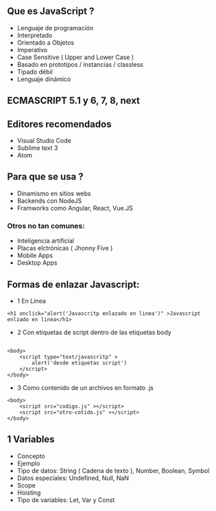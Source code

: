 ## Que es JavaScript ?
* Lenguaje de programación
* Interpretado
* Orientado a Objetos
* Imperativo
* Case Sensitive ( Upper and Lower Case )
* Basado en prototipos / instancias / classless
* Tipado débil
* Lenguaje dinámico

## ECMASCRIPT 5.1 y 6, 7, 8, next

## Editores recomendados
* Visual Studio Code
* Sublime text 3
* Atom

## Para que se usa ?
* Dinamismo en sitios webs
* Backends con NodeJS
* Framworks como Angular, React, Vue.JS

### Otros no tan comunes:
* Inteligencia artificial
* Placas elctrónicas ( Jhonny Five )
* Mobile Apps
* Desktop Apps

## Formas de enlazar Javascript:
* 1 En Linea
```
<h1 onclick="alert('Javascritp enlazado en linea')" >Javascript enlzado en linea</h1>
```
* 2 Con etiquetas de script dentro de las etiquetas body
```

<body>
    <script type="text/javascritp" > 
        alert('desde etiquetas script') 
    </script>
</body>
```
* 3 Como contenido de un archivos en formato .js
```
<body>
    <script src="codigo.js" ></script>
    <script src="otro-cotido.js" ></script>
</body>  
```   
## 1 Variables
* Concepto
* Ejemplo
* Tipo de datos: String ( Cadena de texto ), Number, Boolean, Symbol
* Datos especiales: Undefined, Null, NaN
* Scope
* Hoisting
* Tipo de variables: Let, Var y Const

